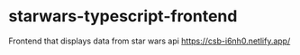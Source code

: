 # starwars-typescript-frontend

Frontend that displays data from star wars api
https://csb-i6nh0.netlify.app/
